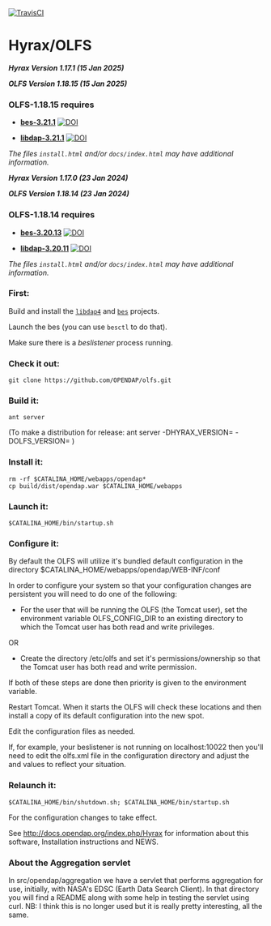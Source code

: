 <a href="https://travis-ci.org/OPENDAP/olfs">
  <img alt="TravisCI" src="https://travis-ci.org/OPENDAP/olfs.svg?branch=master"/>
</a>

# Hyrax/OLFS 

**_Hyrax Version 1.17.1 (15 Jan 2025)_**

**_OLFS  Version 1.18.15  (15 Jan 2025)_** 

### OLFS-1.18.15 requires


* **[bes-3.21.1](https://github.com/OPENDAP/bes/releases/tag/3.21.1)**
[![DOI](https://zenodo.org/badge/DOI/10.5281/zenodo.14655683.svg)](https://doi.org/10.5281/zenodo.14655683)


* **[libdap-3.21.1](https://github.com/OPENDAP/libdap4/releases/tag/3.21.1)**
[![DOI](https://zenodo.org/badge/DOI/10.5281/zenodo.14646648.svg)](https://doi.org/10.5281/zenodo.14646648)


_The files `install.html` and/or `docs/index.html` may have additional information._


**_Hyrax Version 1.17.0 (23 Jan 2024)_**

**_OLFS  Version 1.18.14  (23 Jan 2024)_** 


### OLFS-1.18.14 requires
* **[bes-3.20.13](https://github.com/OPENDAP/bes/releases/tag/3.20.13)** [![DOI](https://zenodo.org/badge/DOI/10.5281/zenodo.6884800.svg)](https://doi.org/10.5281/zenodo.6884800)

* **[libdap-3.20.11](https://github.com/OPENDAP/libdap4/releases/tag/3.20.11)**
[![DOI](https://zenodo.org/badge/DOI/10.5281/zenodo.6878992.svg)](https://doi.org/10.5281/zenodo.6878992)


_The files `install.html` and/or `docs/index.html` may have additional information._

### First:

Build and install the [`libdap4`](https://github.com/OPENDAP/libdap4) and 
[`bes`](https://github.com/OPENDAP/bes) projects.

Launch the bes (you can use `besctl` to do that). 

Make sure there is a _beslistener_ process running.

### Check it out:

    git clone https://github.com/OPENDAP/olfs.git


### Build it:

    ant server

(To make a distribution for release:  ant server -DHYRAX_VERSION=<num> -DOLFS_VERSION=<num> )

### Install it:

    rm -rf $CATALINA_HOME/webapps/opendap*
    cp build/dist/opendap.war $CATALINA_HOME/webapps

### Launch it:

    $CATALINA_HOME/bin/startup.sh

### Configure it:

By default the OLFS will utilize it's bundled default configuration in the directory
    $CATALINA_HOME/webapps/opendap/WEB-INF/conf

In order to configure your system so that your configuration changes are persistent 
you will need to do one of the following:

* For the user that will be running the OLFS (the Tomcat user), set
the environment variable OLFS_CONFIG_DIR to an existing directory to
which the Tomcat user has both read and write privileges.

OR

* Create the directory /etc/olfs and set it's permissions/ownership so
that the Tomcat user has both read and write permission.

If both of these steps are done then priority is given to the environment variable.

Restart Tomcat. When it starts the OLFS will check these locations and then install a copy of its default configuration into the new spot.

Edit the configuration files as needed.

If, for example, your beslistener is not running on localhost:10022
then you'll need to edit the olfs.xml file in the configuration
directory and adjust the <host> and <port> values to reflect your
situation.

### Relaunch it:

    $CATALINA_HOME/bin/shutdown.sh; $CATALINA_HOME/bin/startup.sh

For the configuration changes to take effect.

See http://docs.opendap.org/index.php/Hyrax for information about this software, Installation
instructions and NEWS.

### About the Aggregation servlet

In src/opendap/aggregation we have a servlet that performs aggregation for use,
initially, with NASA's EDSC (Earth Data Search Client). In that directory you
will find a README along with some help in testing the servlet using
curl. NB: I think this is no longer used but it is really pretty
interesting, all the same.


